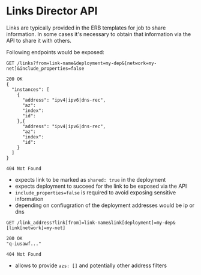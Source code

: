 # Links Director API

Links are typically provided in the ERB templates for job to share information. In some cases it's necessary to obtain that information via the API to share it with others.

Following endpoints would be exposed:

```
GET /links?from=link-name&deployment=my-dep&[network=my-net]&include_properties=false

200 OK
{
  "instances": [
    {
      "address": "ipv4|ipv6|dns-rec",
      "az": 
      "index":
      "id":
    },{
      "address": "ipv4|ipv6|dns-rec",
      "az": 
      "index":
      "id":
    }
  ]
}

404 Not Found
```

- expects link to be marked as `shared: true` in the deployment
- expects deployment to succeed for the link to be exposed via the API
- `include_properties=false` is required to avoid exposing sensitive information
- depending on confiugration of the deployment addresses would be ip or dns

```
GET /link_address?link[from]=link-name&link[deployment]=my-dep&[link[network]=my-net]

200 OK
"q-iusawf..."

404 Not Found
```

- allows to provide `azs: []` and potentially other address filters
